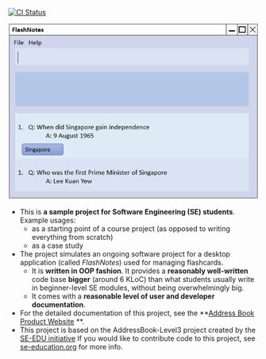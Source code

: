 [![CI Status](https://github.com/AY2021S1-CS2103T-T15-2/tp/workflows/Java%20CI/badge.svg)](https://github.com/AY2021S1-CS2103T-T15-2/tp/actions)

![Ui](docs/images/Ui.png)

* This is **a sample project for Software Engineering (SE) students**.<br>
  Example usages:
  * as a starting point of a course project (as opposed to writing everything from scratch)
  * as a case study
* The project simulates an ongoing software project for a desktop application (called _FlashNotes_) used for managing flashcards.
  * It is **written in OOP fashion**. It provides a **reasonably well-written** code base **bigger** (around 6 KLoC) than what students usually write in beginner-level SE modules, without being overwhelmingly big.
  * It comes with a **reasonable level of user and developer documentation**.
* For the detailed documentation of this project, see the **[Address Book Product Website](https://se-education.org/addressbook-level3) **.
* This project is based on the AddressBook-Level3 project created by the [SE-EDU initiative](https://se-education.org) If you would like to contribute code to this project, see [se-education.org](https://se-education.org#https://se-education.org/#contributing) for more info.
